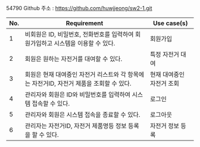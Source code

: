 54790
Github 주소 : https://github.com/huwjjeong/sw2-1.git


|No. |Requirement                         |Use case(s)                   |
|--- |---                                 |---                           |
|1| 비회원은 ID, 비밀번호, 전화번호를 입력하여 회원가입하고 시스템을 이용할 수 있다.|회원가입|
|2| 회원은 원하는 자전거를 대여할 수 있다.|특정 자전거 대여|
|3| 회원은 현재 대여중인 자전거 리스트와 각 항목에는 자전거ID, 자전거 제품을 조회할 수 있다. |현재 대여중인 자전거 조회|
|4| 관리자와 회원은 ID와 비밀번호를 입력하여 시스템 접속할 수 있다.|로그인|
|5| 관리자와 회원은 시스템 접속을 종료할 수 있다.|로그아웃|
|6| 관리자는 자전거ID, 자전거 제품명등 정보 등록을 할 수 있다.|자전거 정보 등록|
